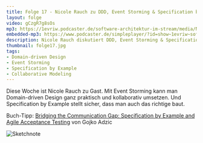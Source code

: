 ```yaml
---
title: Folge 17 - Nicole Rauch zu DDD, Event Storming & Specification by Example
layout: folge
video: gCzgR7g8sOs
mp3: https://1evriw.podcaster.de/software-architektur-im-stream/media/NicoleRauch.mp3
embedded-mp3: https://www.podcaster.de/simpleplayer/?id=show~1evriw~software-architektur-im-stream~pod-3947e6c572a58ea75979934c7f&v=1618778016
description: Nicole Rauch diskutiert DDD, Event Storming & Specification by Example
thumbnail: folge17.jpg
tags:
- Domain-driven Design
- Event Storming
- Specification by Example
- Collaborative Modeling
---
```


Diese Woche ist Nicole Rauch zu Gast. Mit Event Storming kann man
Domain-driven Design ganz praktisch und kollaborativ umsetzen. Und
Specification by Example stellt sicher, dass man auch das richtige
baut.

Buch-Tipp: [Bridging the Communication Gap: Specification by Example and Agile Acceptance Testing](https://www.goodreads.com/book/show/6443938-bridging-the-communication-gap) von Gojko Adzic 

![Sketchnote](/sketchnotes/folge17.jpg "Sketchnote")

